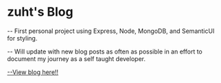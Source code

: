 <h1>zuht's Blog</h1>

<p>-- First personal project using Express, Node, MongoDB, and SemanticUI for styling.</p>
<p>-- Will update with new blog posts as often as possible in an effort to document my journey as a self taught developer.</p>

<a href="https://dashboard.heroku.com/apps/infinite-mountain-10027">--View blog here!!</a>
